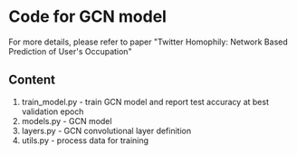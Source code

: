 # Code for GCN model
For more details, please refer to paper "Twitter Homophily: Network Based Prediction of User's Occupation"

## Content
1. train_model.py - train GCN model and report test accuracy at best validation epoch
2. models.py - GCN model
3. layers.py - GCN convolutional layer definition
4. utils.py - process data for training


